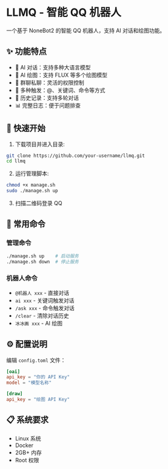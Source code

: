 # LLMQ - 智能 QQ 机器人

一个基于 NoneBot2 的智能 QQ 机器人，支持 AI 对话和绘图功能。

## ✨ 功能特点

- 🤖 AI 对话：支持多种大语言模型
- 🎨 AI 绘图：支持 FLUX 等多个绘图模型
- 👥 群聊私聊：灵活的权限控制
- 📝 多种触发：@、关键词、命令等方式
- 🔄 历史记录：支持多轮对话
- 📊 完整日志：便于问题排查

## 🚀 快速开始

1. 下载项目并进入目录:
```bash
git clone https://github.com/your-username/llmq.git
cd llmq
```

2. 运行管理脚本:
```bash
chmod +x manage.sh
sudo ./manage.sh up
```

3. 扫描二维码登录 QQ

## 📝 常用命令

### 管理命令
```bash
./manage.sh up    # 启动服务
./manage.sh down  # 停止服务
```

### 机器人命令
- `@机器人 xxx` - 直接对话
- `ai xxx` - 关键词触发对话
- `/ask xxx` - 命令触发对话
- `/clear` - 清除对话历史
- `冰冰画 xxx` - AI 绘图

## ⚙️ 配置说明

编辑 `config.toml` 文件：

```toml
[oai]
api_key = "你的 API Key"
model = "模型名称"

[draw]
api_key = "绘图 API Key"
```

## 📋 系统要求

- Linux 系统
- Docker
- 2GB+ 内存
- Root 权限

